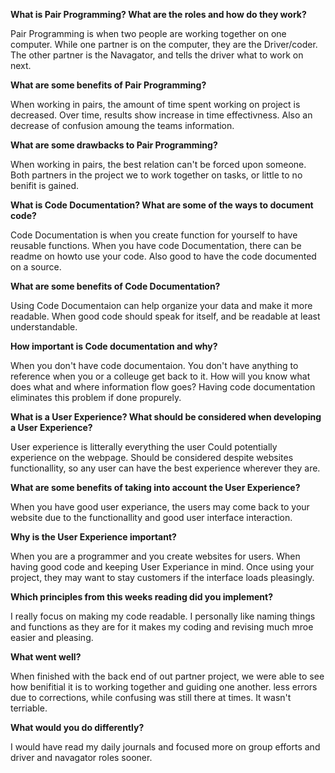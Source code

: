 **What is Pair Programming? What are the roles and how do they work?**

Pair Programming is when two people are working together on one computer. While one partner is on the computer, they are the Driver/coder. The other partner is the Navagator, and tells the driver what to work on next. 

**What are some benefits of Pair Programming?**

When working in pairs, the amount of time spent working on project is decreased. Over time, results show increase in time effectivness. Also an decrease of confusion amoung the teams information.

**What are some drawbacks to Pair Programming?**

When working in pairs, the best relation can't be forced upon someone. Both partners in the project we to work together on tasks, or little to no benifit is gained.

**What is Code Documentation? What are some of the ways to document code?**

Code Documentation is when you create function for yourself to have reusable functions. When you have code Documentation, there can be readme on howto use your code. Also good to have the code documented on a source.

**What are some benefits of Code Documentation?**

Using Code Documentaion can help organize your data and make it more readable. When good code should speak for itself, and be readable at least understandable.

**How important is Code documentation and why?**

When you don't have code documentaion. You don't have anything to reference when you or a colleuge get back to it. How will you know what does what and where information flow goes? Having code documentation eliminates this problem if done propurely.

**What is a User Experience? What should be considered when developing a User Experience?**

User experience is litterally everything the user Could potentially experience on the webpage. Should be considered despite websites functionallity, so any user can have the best experience wherever they are. 

**What are some benefits of taking into account the User Experience?**

When you have good user experiance, the users may come back to your website due to the functionallity and good user interface interaction.

**Why is the User Experience important?**

When you are a programmer and you create websites for users. When having good code and keeping User Experiance in mind. Once using your project, they may want to stay customers if the interface loads pleasingly. 

**Which principles from this weeks reading did you implement?**

I really focus on making my code readable. I personally like naming things and functions as they are for it makes my coding and revising much mroe easier and pleasing. 

**What went well?**

When finished with the back end of out partner project, we were able to see how benifitial it is to working together and guiding one another. less errors due to corrections, while confusing was still there at times. It wasn't terriable.

**What would you do differently?**

I would have read my daily journals and focused more on group efforts and driver and navagator roles sooner. 